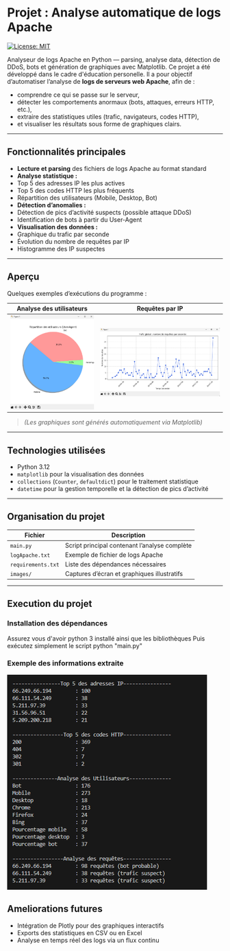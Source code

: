 # Projet : Analyse automatique de logs Apache
[![License: MIT](https://img.shields.io/badge/License-MIT-yellow.svg)](https://opensource.org/licenses/MIT)

Analyseur de logs Apache en Python — parsing, analyse data, détection de DDoS, bots et génération de graphiques avec Matplotlib.
Ce projet a été développé dans le cadre d'éducation personelle.
Il a pour objectif d’automatiser l’analyse de **logs de serveurs web Apache**, afin de :
- comprendre ce qui se passe sur le serveur,  
- détecter les comportements anormaux (bots, attaques, erreurs HTTP, etc.),  
- extraire des statistiques utiles (trafic, navigateurs, codes HTTP),  
- et visualiser les résultats sous forme de graphiques clairs.

---

## Fonctionnalités principales

-  **Lecture et parsing** des fichiers de logs Apache au format standard  
-  **Analyse statistique :**
  - Top 5 des adresses IP les plus actives  
  - Top 5 des codes HTTP les plus fréquents  
  - Répartition des utilisateurs (Mobile, Desktop, Bot)  
-  **Détection d’anomalies :**
  - Détection de pics d’activité suspects (possible attaque DDoS)
  - Identification de bots à partir du User-Agent  
-  **Visualisation des données :**
  - Graphique du trafic par seconde  
  - Évolution du nombre de requêtes par IP  
  - Histogramme des IP suspectes

---

##  Aperçu

Quelques exemples d’exécutions du programme :

| Analyse des utilisateurs | Requêtes par IP |
|---------------------------|----------------|
| ![Analyse utilisateurs](images/analyse_users.png) | ![Requêtes IP](images/req_ip.png) |

> *(Les graphiques sont générés automatiquement via Matplotlib)*

---

##  Technologies utilisées

-  Python 3.12  
-  `matplotlib` pour la visualisation des données  
-  `collections` (`Counter`, `defaultdict`) pour le traitement statistique  
-  `datetime` pour la gestion temporelle et la détection de pics d’activité

---

##  Organisation du projet

| Fichier | Description |
|----------|--------------|
| `main.py` | Script principal contenant l’analyse complète |
| `logApache.txt` | Exemple de fichier de logs Apache |
| `requirements.txt` | Liste des dépendances nécessaires |
| `images/` | Captures d’écran et graphiques illustratifs |

---

## Execution du projet

### Installation des dépendances
Assurez vous d'avoir python 3 installé ainsi que les bibliothèques
Puis exécutez simplement le script python "main.py"

### Exemple des informations extraite
![Information_extraite](images/output.png)

## Ameliorations futures
- Intégration de Plotly pour des graphiques interactifs
- Exports des statistiques en CSV ou en Excel
- Analyse en temps réel des logs via un flux continu
